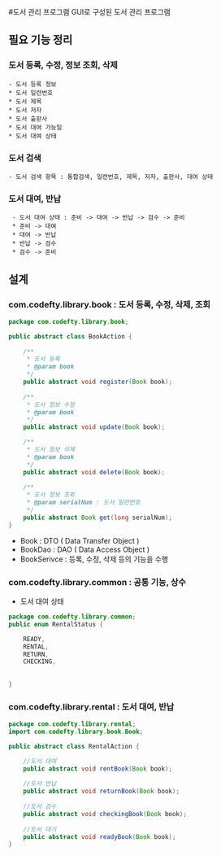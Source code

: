 #도서 관리 프로그램
GUI로 구성된 도서 관리 프로그램

## 필요 기능 정리
### 도서 등록, 수정, 정보 조회, 삭제
	- 도서 등록 정보
	* 도서 일련번호
	* 도서 제목
	* 도서 저자
	* 도서 출판사
	* 도서 대여 가능일
	* 도서 대여 상태

### 도서 검색
	- 도서 검색 항목 : 통합검색, 일련번호, 제목, 저자, 출판사, 대여 상태


### 도서 대여, 반납
	 - 도서 대여 상태 : 준비 -> 대여 -> 반납 -> 검수 -> 준비
	 * 준비 -> 대여
	 * 대여 -> 반납
	 * 반납 -> 검수
	 * 검수 -> 준비

## 설계
### com.codefty.library.book : 도서 등록, 수정, 삭제, 조회 
```java
package com.codefty.library.book;

public abstract class BookAction {
	
	/**
	 * 도서 등록
	 * @param book
	 */
	public abstract void register(Book book);
	
	/**
	 * 도서 정보 수정
	 * @param book
	 */
	public abstract void update(Book book);

	/**
	 * 도서 정보 삭제
	 * @param book
	 */
	public abstract void delete(Book book);
	
	/**
	 * 도서 정보 조회
	 * @param serialNum : 도서 일련번호
	 */
	public abstract Book get(long serialNum);
}
```

- Book : DTO ( Data Transfer Object )
- BookDao : DAO ( Data Access Object )
- BookSerivce : 등록, 수정, 삭제 등의 기능을 수행


### com.codefty.library.common : 공통 기능, 상수
- 도서 대여 상태
```java
package com.codefty.library.common;
public enum RentalStatus {

	READY,
	RENTAL,
	RETURN,
	CHECKING,
	
	
}
```

### com.codefty.library.rental : 도서 대여, 반납
```java
package com.codefty.library.rental;
import com.codefty.library.book.Book;

public abstract class RentalAction {

	//도서 대여
	public abstract void rentBook(Book book);
	
	//도서 반납
	public abstract void returnBook(Book book);
	
	//도서 검수
	public abstract void checkingBook(Book book);
	
	//도서 대기
	public abstract void readyBook(Book book);
}


```








